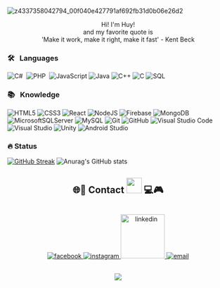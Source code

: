

![z4337358042794_00f040e427791af692fb31d0b06e26d2](https://github.com/hooeiholigan/hooeiholigan/assets/91777779/c9858780-99c3-4dd0-8298-d941097d9aa3)

<!-- <h1 align="center">🌐📱     Hi , I'm Nguyen Minh Huy <img src="https://media.giphy.com/media/TEnXkcsHrP4YedChhA/giphy.gif" width="35">     💻🎮</h1>      -->
<p align="center">
  Hi! I'm Huy! <br>
  and my favorite quote is <br>
  'Make it work, make it right, make it fast' - Kent Beck<br>
<!--   <a href="https://git.io/typing-svg"><img src="https://readme-typing-svg.herokuapp.com?font=Audiowide&weight=800&size=25&pause=1000&color=8E44AD&background=FBFBFB&center=true&vCenter=true&width=700&lines=Frontend+Developer++%F0%9F%92%BB;Backend+Developer++%E2%9A%99%EF%B8%8F;Aim+to+become+a+software+engineer++%F0%9F%91%A9%E2%80%8D%F0%9F%92%BB](https://readme-typing-svg.herokuapp.com/?font=Audiowide&weight=800&size=25&pause=1000&color=8E44AD&background=FBFBFB&center=true&vCenter=true&width=700&lines=Fullstack+Developer++%F0%9F%92%BB;%EF%B8%8F;Aim+to+become+a+software+engineer++%F0%9F%91%A9%E2%80%8D%F0%9F%92%BB)" alt="Typing SVG" /></a> -->
</p>

### 🛠 &nbsp; Languages
  
![C#](https://img.shields.io/badge/C%23-black?style=for-the-badge&logo=c-sharp)&nbsp; 
![PHP](https://img.shields.io/badge/PHP-black?style=for-the-badge&logo=php)&nbsp;
![JavaScript](https://img.shields.io/badge/javascript-black?style=for-the-badge&logo=javascript)
![Java](https://img.shields.io/badge/java-black?style=for-the-badge&logo=openjdk)
![C++](https://img.shields.io/badge/c++-black?style=for-the-badge&logo=cplusplus)
![C](https://img.shields.io/badge/c-black?style=for-the-badge&logo=c)
![SQL](https://img.shields.io/badge/sql-black?style=for-the-badge&logo=mysql)

### 📚 &nbsp; Knowledge

![HTML5](https://img.shields.io/badge/html5-black.svg?style=for-the-badge&logo=html5)
![CSS3](https://img.shields.io/badge/css3-black.svg?style=for-the-badge&logo=css3)
![React](https://img.shields.io/badge/react-black?style=for-the-badge&logo=react)
![NodeJS](https://img.shields.io/badge/node.js-black?style=for-the-badge&logo=node.js)
![Firebase](https://img.shields.io/badge/firebase-black?style=for-the-badge&logo=firebase)
![MongoDB](https://img.shields.io/badge/MongoDB-black?style=for-the-badge&logo=mongodb)
![MicrosoftSQLServer](https://img.shields.io/badge/Microsoft%20SQL%20Server-black?style=for-the-badge&logo=microsoft%20sql%20server)
![MySQL](https://img.shields.io/badge/mysql-black?style=for-the-badge&logo=mysql)
![Git](https://img.shields.io/badge/-Git-black?style=for-the-badge&logo=git)
![GitHub](https://img.shields.io/badge/-GitHub-black?style=for-the-badge&logo=github)
![Visual Studio Code](https://img.shields.io/badge/-Visual%20Studio%20Code-black?style=for-the-badge&logo=visual-studio-code)
![Visual Studio](https://img.shields.io/badge/-Visual%20Studio-black?style=for-the-badge&logo=visual-studio)
![Unity](https://img.shields.io/badge/Unity-black?style=for-the-badge&logo=unity)
![Android Studio](https://img.shields.io/badge/Android_Studio-black?style=for-the-badge&logo=android-studio)

### 🔥 Status
[![GitHub Streak](https://streak-stats.demolab.com?user=NguyenMinhHuy-Dev&theme=neon)](https://git.io/streak-stats)
![Anurag's GitHub stats](https://github-readme-stats.vercel.app/api?username=NguyenMinhHuy-Dev&show_icons=true&bg_color=000&theme=neon)


<h2 align="center">🌐📱 Contact <img src="https://media.giphy.com/media/TEnXkcsHrP4YedChhA/giphy.gif" width="35">     💻🎮</h1>  
<br>
<div align="center">
  <a href="https://www.facebook.com/profile.php?id=100015232036699" target="blank">
    <img src="https://cdn4.iconfinder.com/data/icons/social-icon-4/842/facebook-512.png" alt="facebook" />
  </a>
   <a href="https://www.instagram.com/02.minhuy/" target="blank">
    <img src="https://cdn4.iconfinder.com/data/icons/social-icon-4/842/instagram-256.png" alt="instagram" />
  </a>
  <a href="https://www.linkedin.com/in/nguyenminhhuy0212/" target="blank">
    <img src="https://scontent.fsgn2-9.fna.fbcdn.net/v/t1.15752-9/344435643_194328473441808_4357989769312800552_n.png?_nc_cat=103&ccb=1-7&_nc_sid=ae9488&_nc_ohc=I9jtroCmL60AX_-Q-WB&_nc_ht=scontent.fsgn2-9.fna&oh=03_AdSq5sxmOlvw_EvNFnO7AfEb00srbtxao2aDga3XWb5s4g&oe=64ABC6E9" style="width: 100px" alt="linkedin" />
  </a> 
  <a href="mailto:nguyenminhhuy.0938745593@gmail.com" target="top">
    <img src="https://scontent.fsgn2-4.fna.fbcdn.net/v/t1.15752-9/344217826_979852596790435_7441126467108907495_n.png?_nc_cat=109&ccb=1-7&_nc_sid=ae9488&_nc_ohc=8804t_H4qosAX_zDzs2&_nc_ht=scontent.fsgn2-4.fna&oh=03_AdQRyTXnRfKUR1d38DA_RHpu3rNsthFjy4xjSeuCHkp0MA&oe=64ABBDBD" alt="email" />
  </a>
</div>

<br>
<p align="center">
  <a href="https://github.com/NguyenMinhHuy-Dev">
    <img src="https://komarev.com/ghpvc/?username=NguyenMinhHuy-Dev&color=blue&style=flat)" />
  </a>
</p> 
    

